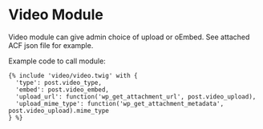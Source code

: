 Video Module
============

Video module can give admin choice of upload or oEmbed. See attached ACF json file for example.

Example code to call module:

```
{% include 'video/video.twig' with {
  'type': post.video_type,
  'embed': post.video_embed,
  'upload_url': function('wp_get_attachment_url', post.video_upload),
  'upload_mime_type': function('wp_get_attachment_metadata', post.video_upload).mime_type
} %}
```